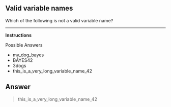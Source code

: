 ## Valid variable names

Which of the following is not a valid variable name?

<hr>

**Instructions**

Possible Answers
* my_dog_bayes
* BAYES42
* 3dogs
* this_is_a_very_long_variable_name_42

## Answer
> this_is_a_very_long_variable_name_42